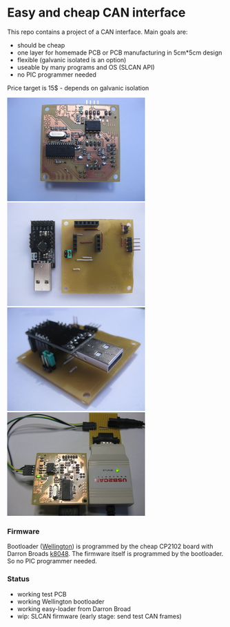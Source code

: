 Easy and cheap CAN interface
============================

This repo contains a project of a CAN interface. Main goals are:
- should be cheap
- one layer for homemade PCB or PCB manufacturing in 5cm\*5cm design
- flexible (galvanic isolated is an option)
- useable by many programs and OS (SLCAN API)
- no PIC programmer needed

Price target is 15$ - depends on galvanic isolation 

[![alt text](https://github.com/GBert/EasyCAN/blob/master/pictures/easycan_board_front_t.jpg "PCB front")](https://raw.githubusercontent.com/GBert/EasyCAN/master/pictures/easycan_board_front.jpg)
[![alt text](https://github.com/GBert/EasyCAN/blob/master/pictures/easycan_board_back_II_t.jpg "PCB back")](https://raw.githubusercontent.com/GBert/EasyCAN/master/pictures/easycan_board_back_II.jpg)
[![alt text](https://github.com/GBert/EasyCAN/blob/master/pictures/easycan_board_back_t.jpg "PCB back including CP2102")](https://raw.githubusercontent.com/GBert/EasyCAN/master/pictures/easycan_board_back.jpg)
[![alt text](https://github.com/GBert/EasyCAN/blob/master/pictures/easycan-test_setup_t.jpg "EasyCAN test setup")](https://raw.githubusercontent.com/GBert/EasyCAN/master/pictures/easycan-test_setup.jpg)


### Firmware

Bootloader ([Wellington](http://hg.kewl.org/pub/wellington/)) is programmed by the cheap CP2102 board with Darron Broads [k8048](http://dev.kewl.org/k8048/Doc/). The firmware itself is programmed by the bootloader. So no PIC programmer needed.

### Status

- working test PCB
- working Wellington bootloader
- working easy-loader from Darron Broad
- wip: SLCAN firmware (early stage: send test CAN frames)

